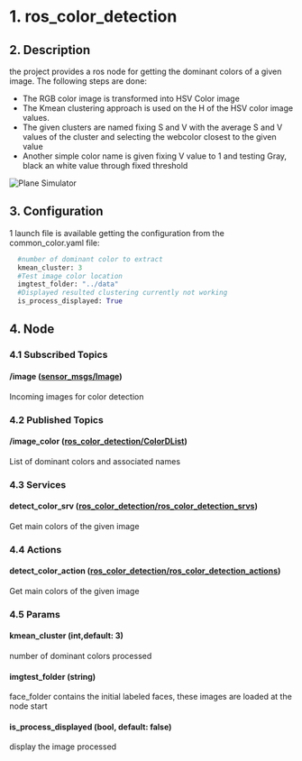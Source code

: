 # 1. ros_color_detection

## 2. Description
the project provides a ros node for getting the dominant colors of a given image. The following steps are done:
  * The RGB color image is transformed into HSV Color image
  * The Kmean clustering approach is used on the H of the HSV color image values.
  * The given clusters are named fixing S and V with the average S and V values of the cluster and selecting the webcolor closest to the given value
  * Another simple color name is given fixing V value to 1 and testing Gray, black an white value through fixed threshold
  
  ![Plane Simulator](https://github.com/jacques-saraydaryan/ros_color_detection/tree/master/img/ColorDetection.png "Image processing steps to extract main colors")

## 3. Configuration
1 launch file is available getting the configuration from the common_color.yaml file:
```python
  #number of dominant color to extract
  kmean_cluster: 3
  #Test image color location
  imgtest_folder: "../data"
  #Displayed resulted clustering currently not working
  is_process_displayed: True
```

## 4. Node

 ### 4.1  Subscribed Topics

  #### /image ([sensor_msgs/Image](http://docs.ros.org/api/sensor_msgs/html/msg/Image.html))
   Incoming images for color detection
        
 ### 4.2 Published Topics
  #### /image_color ([ros_color_detection/ColorDList](https://github.com/jacques-saraydaryan/ros_color_detection/blob/master/ros_color_detection_msgs/msg/ColorD.msg))
   List of dominant colors and associated names

            
 ### 4.3 Services
  #### detect_color_srv ([ros_color_detection/ros_color_detection_srvs](https://github.com/jacques-saraydaryan/ros_color_detection/blob/master/ros_color_detection_srvs/srv/DetectColorFromImg.srv))
   Get main colors of the given image
  
 ### 4.4 Actions
 #### detect_color_action ([ros_color_detection/ros_color_detection_actions](https://github.com/jacques-saraydaryan/ros_color_detection/blob/master/ros_color_detection_actions/action/DetectColorFromImg.action))
 Get main colors of the given image

### 4.5  Params
 ####  kmean_cluster (int,default: 3)
  number of dominant colors processed
 
 #### imgtest_folder (string)
  face_folder contains the initial labeled faces, these images are loaded at the node start
  
 #### is_process_displayed (bool, default: false) 
  display the image processed
